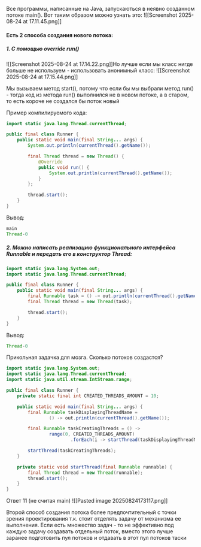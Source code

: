 Все программы, написанные на Java, запускаються в неявно созданном потоке main(). Вот таким образом можно узнать это:
![[Screenshot 2025-08-24 at 17.11.45.png]]

#### Есть 2 способа создания нового потока:

##### 1. С помощью override run()
![[Screenshot 2025-08-24 at 17.14.22.png]]Но лучше если мы класс нигде больше не используем - использовать анонимный класс: ![[Screenshot 2025-08-24 at 17.15.44.png]]

Мы вызываем метод start(), потому что если бы мы выбрали метод run() - тогда код из метода run() выполнился не в новом потоке, а в старом, то есть короче не создался бы поток новый

Пример компилируемого кода:
```java
import static java.lang.Thread.currentThread;

public final class Runner {
    public static void main(final String... args) {
        System.out.println(currentThread().getName());

        final Thread thread = new Thread() {
            @Override
            public void run() {
                System.out.println(currentThread().getName());
            }
        };

        thread.start();
    }
}
```
Вывод:
```java
main
Thread-0
```

##### 2. Можно написать реализацию функционального интерфейса Runnable и передать его в конструктор Thread:
```java
import static java.lang.System.out;
import static java.lang.Thread.currentThread;

public final class Runner {
    public static void main(final String... args) {
        final Runnable task = () -> out.println(currentThread().getName());
        final Thread thread = new Thread(task);

        thread.start();
    }
}
```
Вывод:
```java
Thread-0
```

Прикольная задачка для мозга. Сколько потоков создастся?
```java
import static java.lang.System.out;
import static java.lang.Thread.currentThread;
import static java.util.stream.IntStream.range;

public final class Runner {
    private static final int CREATED_THREADS_AMOUNT = 10;

    public static void main(final String... args) {
        final Runnable taskDisplayingThreadName =
                () -> out.println(currentThread().getName());

        final Runnable taskCreatingThreads = () ->
                range(0, CREATED_THREADS_AMOUNT)
                        .forEach(i -> startThread(taskDisplayingThreadName));

        startThread(taskCreatingThreads);
    }

    private static void startThread(final Runnable runnable) {
        final Thread thread = new Thread(runnable);
        thread.start();
    }
}
```
Ответ 11 (не считая main)
![[Pasted image 20250824173117.png]]

Второй способ создания потока более предпочтительный с точки зрения проектирования т.к. стоит отделять задачу от механизма ее выполнения. Если есть множество задач - то не эффективно под каждую задачу создавать отдельный поток, вместо этого лучше заранее подготовить пул потоков и отдавать в этот пул потоков таски